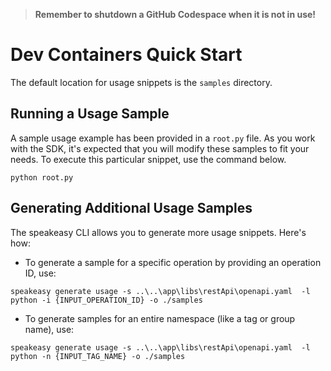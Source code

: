 
> **Remember to shutdown a GitHub Codespace when it is not in use!**

# Dev Containers Quick Start

The default location for usage snippets is the `samples` directory.

## Running a Usage Sample

A sample usage example has been provided in a `root.py` file. As you work with the SDK, it's expected that you will modify these samples to fit your needs. To execute this particular snippet, use the command below.

```
python root.py
```

## Generating Additional Usage Samples

The speakeasy CLI allows you to generate more usage snippets. Here's how:

- To generate a sample for a specific operation by providing an operation ID, use:

```
speakeasy generate usage -s ..\..\app\libs\restApi\openapi.yaml  -l python -i {INPUT_OPERATION_ID} -o ./samples
```

- To generate samples for an entire namespace (like a tag or group name), use:

```
speakeasy generate usage -s ..\..\app\libs\restApi\openapi.yaml  -l python -n {INPUT_TAG_NAME} -o ./samples
```
